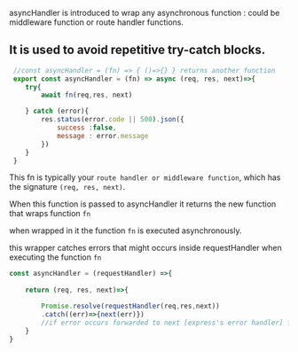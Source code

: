 asyncHandler is introduced to wrap any asynchronous function :
could be middleware function or route handler functions.


**It is used to avoid repetitive try-catch blocks.**
---

```js
 //const asyncHandler = (fn) => { ()=>{} } returns another function
 export const asyncHandler = (fn) => async (req, res, next)=>{
    try{
        await fn(req,res, next)

    } catch (error){
        res.status(error.code || 500).json({
            success :false,
            message : error.message
        })
    }
 }
```

This fn is typically your `route handler or middleware function`, which has the signature `(req, res, next)`.

When this function is passed to asyncHandler it returns the new function that wraps function `fn`

when wrapped in it the function `fn` is executed asynchronously.

this wrapper catches errors that might occurs inside requestHandler when executing the function `fn` 



```js
const asyncHandler = (requestHandler) =>{
    
    return (req, res, next)=>{

        Promise.resolve(requestHandler(req,res,next))
        .catch((err)=>{next(err)})
        //if error occurs forwarded to next [express's error handler] for handling
    }
}
```

